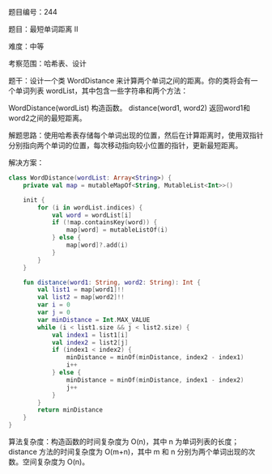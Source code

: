 题目编号：244

题目：最短单词距离 II

难度：中等

考察范围：哈希表、设计

题干：设计一个类 WordDistance 来计算两个单词之间的距离。你的类将会有一个单词列表 wordList，其中包含一些字符串和两个方法：

WordDistance(wordList) 构造函数。
distance(word1, word2) 返回word1和word2之间的最短距离。


解题思路：使用哈希表存储每个单词出现的位置，然后在计算距离时，使用双指针分别指向两个单词的位置，每次移动指向较小位置的指针，更新最短距离。

解决方案：

```kotlin
class WordDistance(wordList: Array<String>) {
    private val map = mutableMapOf<String, MutableList<Int>>()

    init {
        for (i in wordList.indices) {
            val word = wordList[i]
            if (!map.containsKey(word)) {
                map[word] = mutableListOf(i)
            } else {
                map[word]?.add(i)
            }
        }
    }

    fun distance(word1: String, word2: String): Int {
        val list1 = map[word1]!!
        val list2 = map[word2]!!
        var i = 0
        var j = 0
        var minDistance = Int.MAX_VALUE
        while (i < list1.size && j < list2.size) {
            val index1 = list1[i]
            val index2 = list2[j]
            if (index1 < index2) {
                minDistance = minOf(minDistance, index2 - index1)
                i++
            } else {
                minDistance = minOf(minDistance, index1 - index2)
                j++
            }
        }
        return minDistance
    }
}
```

算法复杂度：构造函数的时间复杂度为 O(n)，其中 n 为单词列表的长度；distance 方法的时间复杂度为 O(m+n)，其中 m 和 n 分别为两个单词出现的次数。空间复杂度为 O(n)。